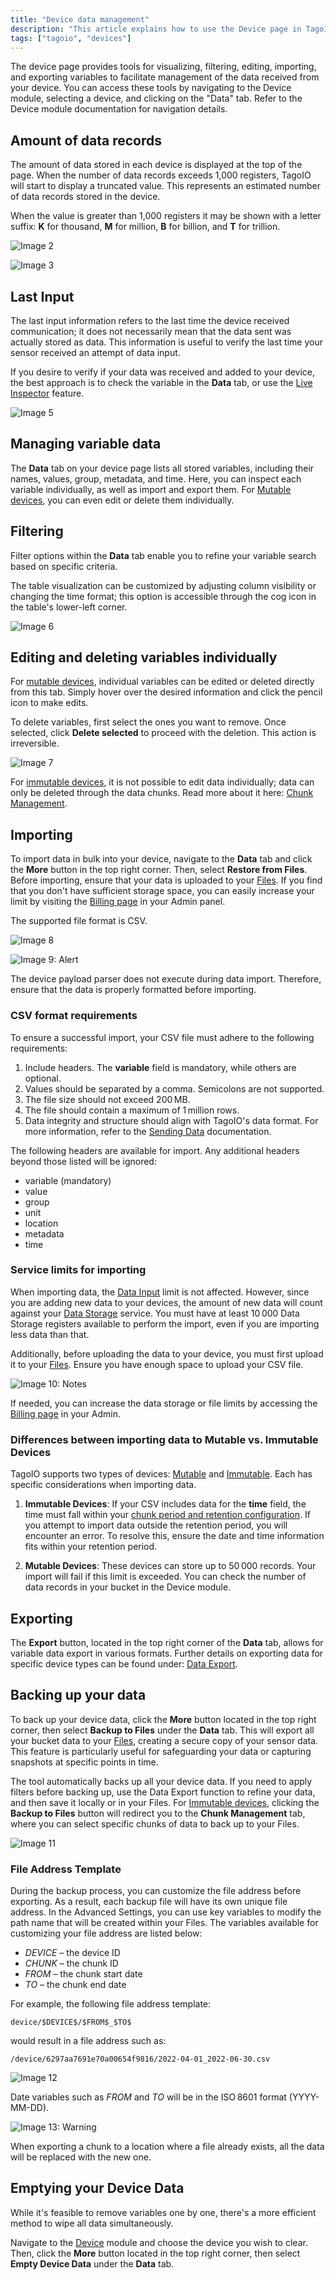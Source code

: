 ```yaml
---
title: "Device data management"
description: "This article explains how to use the Device page in TagoIO to visualize, filter, edit, import, and export device variables, and describes how the platform displays the amount of stored data for a device."
tags: ["tagoio", "devices"]
---
```

The device page provides tools for visualizing, filtering, editing, importing, and exporting variables to facilitate management of the data received from your device. You can access these tools by navigating to the Device module, selecting a device, and clicking on the "Data" tab. Refer to the Device module documentation for navigation details.

<!-- Image placeholder removed for build -->

## Amount of data records

The amount of data stored in each device is displayed at the top of the page. When the number of data records exceeds 1,000 registers, TagoIO will start to display a truncated value. This represents an estimated number of data records stored in the device.

When the value is greater than 1,000 registers it may be shown with a letter suffix: **K** for thousand, **M** for million, **B** for billion, and **T** for trillion.

![Image 2](https://help.tago.io/galleryDocuments/edbsnfcd26e7b05d4d09034796b79ae41fa05a0f4a57e9d244430dafc5b35a1ba1796e21f0fd6c2384d7473f0ab25a423674c?inline=true)

![Image 3](https://help.tago.io/galleryDocuments/edbsnb7467a31fa18ab27248fece2e06ce51b2fa0aeb8b14d2d852d52ad97800690facf33b34546fe71934965e64f0ffa9780?inline=true)

## Last Input

The last input information refers to the last time the device received communication; it does not necessarily mean that the data sent was actually stored as data. This information is useful to verify the last time your sensor received an attempt of data input.

If you desire to verify if your data was received and added to your device, the best approach is to check the variable in the **Data** tab, or use the [Live Inspector](/tagoio/live-inspector) feature.

![Image 5](https://help.tago.io/galleryDocuments/edbsn010cd441803028f81b184927be615b41c8d4d56edd78c284da4b461a8503ca50c1358594cda0fb9a7777faa085a2592d?inline=true)

## Managing variable data

The **Data** tab on your device page lists all stored variables, including their names, values, group, metadata, and time. Here, you can inspect each variable individually, as well as import and export them. For [Mutable devices](/tagoio/devices), you can even edit or delete them individually.

## Filtering

Filter options within the **Data** tab enable you to refine your variable search based on specific criteria.

The table visualization can be customized by adjusting column visibility or changing the time format; this option is accessible through the cog icon in the table's lower-left corner.

![Image 6](https://help.tago.io/galleryDocuments/edbsn4f73d4b955eca4932d66cda1cecf235da7eed7e37abb68785ceba3ac5c066969689d3da513f877c9eeafc1cbb188cf2e?inline=true)

## Editing and deleting variables individually

For [mutable devices](/tagoio/devices), individual variables can be edited or deleted directly from this tab. Simply hover over the desired information and click the pencil icon to make edits.

To delete variables, first select the ones you want to remove. Once selected, click **Delete selected** to proceed with the deletion. This action is irreversible.

![Image 7](https://help.tago.io/galleryDocuments/edbsn302a647032221a1ff110dd7a6a5be0fe3590cae865f3898fa765bc4691e90745a7143c96f432ef4f42f358576482bcfb?inline=true)

For [immutable devices](/tagoio/devices#Device_Optimized_Data_Immutable_database), it is not possible to edit data individually; data can only be deleted through the data chunks. Read more about it here: [Chunk Management](/tagoio/chunk-management).

## Importing

To import data in bulk into your device, navigate to the **Data** tab and click the **More** button in the top right corner. Then, select **Restore from Files**. Before importing, ensure that your data is uploaded to your [Files](/tagoio/files). If you find that you don't have sufficient storage space, you can easily increase your limit by visiting the [Billing page](https://admin.tago.io/account/billing) in your Admin panel.

The supported file format is CSV.

![Image 8](https://help.tago.io/galleryDocuments/edbsnfcd26e7b05d4d09034796b79ae41fa05de3e34422578e9dfef74dbe35a877cce31aa5c9639a5510b191c7f8d8196a0c3?inline=true)

![Image 9: Alert](https://static.zohocdn.com/zoho-desk-editor/static/images/exclamation.png/)

The device payload parser does not execute during data import. Therefore, ensure that the data is properly formatted before importing.

### CSV format requirements

To ensure a successful import, your CSV file must adhere to the following requirements:

1. Include headers. The **variable** field is mandatory, while others are optional.
2. Values should be separated by a comma. Semicolons are not supported.
3. The file size should not exceed 200 MB.
4. The file should contain a maximum of 1 million rows.
5. Data integrity and structure should align with TagoIO's data format. For more information, refer to the [Sending Data](/tagoio/sending-data) documentation.

The following headers are available for import. Any additional headers beyond those listed will be ignored:

- variable (mandatory)
- value
- group
- unit
- location
- metadata
- time

### Service limits for importing

When importing data, the [Data Input](/tagoio/data-input-service) limit is not affected. However, since you are adding new data to your devices, the amount of new data will count against your [Data Storage](/tagoio/data-records) service. You must have at least 10 000 Data Storage registers available to perform the import, even if you are importing less data than that.

Additionally, before uploading the data to your device, you must first upload it to your [Files](/tagoio/files). Ensure you have enough space to upload your CSV file.

![Image 10: Notes](https://static.zohocdn.com/zoho-desk-editor/static/images/file.png/)

If needed, you can increase the data storage or file limits by accessing the [Billing page](https://admin.tago.io/account/billing) in your Admin.

### Differences between importing data to Mutable vs. Immutable Devices

TagoIO supports two types of devices: [Mutable](/tagoio/devices#Managed_Data_Optimized_Mutable_database) and [Immutable](/tagoio/devices#Device_Optimized_Data_Immutable_database). Each has specific considerations when importing data.

1. **Immutable Devices**: If your CSV includes data for the **time** field, the time must fall within your [chunk period and retention configuration](/tagoio/data-retention-feature). If you attempt to import data outside the retention period, you will encounter an error. To resolve this, ensure the date and time information fits within your retention period.

2. **Mutable Devices**: These devices can store up to 50 000 records. Your import will fail if this limit is exceeded. You can check the number of data records in your bucket in the Device module.

## Exporting

The **Export** button, located in the top right corner of the **Data** tab, allows for variable data export in various formats. Further details on exporting data for specific device types can be found under: [Data Export](/tagoio/data-export).

## Backing up your data

To back up your device data, click the **More** button located in the top right corner, then select **Backup to Files** under the **Data** tab. This will export all your bucket data to your [Files](/tagoio/files), creating a secure copy of your sensor data. This feature is particularly useful for safeguarding your data or capturing snapshots at specific points in time.

The tool automatically backs up all your device data. If you need to apply filters before backing up, use the Data Export function to refine your data, and then save it locally or in your Files. For [Immutable devices](/tagoio/devices#Device_Optimized_Data_Immutable_database), clicking the **Backup to Files** button will redirect you to the **Chunk Management** tab, where you can select specific chunks of data to back up to your Files.

![Image 11](https://help.tago.io/galleryDocuments/edbsnbe3ec9ae05b241b8f9a10aa8d622bc9ef87eaf0fad1885ec35565896d3dd7ff9d4fa416723c83429263ea812af0fd92e?inline=true)

### File Address Template

During the backup process, you can customize the file address before exporting. As a result, each backup file will have its own unique file address. In the Advanced Settings, you can use key variables to modify the path name that will be created within your Files. The variables available for customizing your file address are listed below:

- $DEVICE$ – the device ID
- $CHUNK$ – the chunk ID
- $FROM$ – the chunk start date
- $TO$ – the chunk end date

For example, the following file address template:

```
device/$DEVICE$/$FROM$_$TO$
```

would result in a file address such as:

```
/device/6297aa7691e70a00654f9816/2022-04-01_2022-06-30.csv
```

![Image 12](https://img.zohostatic.com/zde/static/images/info.png)

Date variables such as $FROM$ and $TO$ will be in the ISO 8601 format (YYYY-MM-DD).

![Image 13: Warning](https://static.zohocdn.com/zoho-desk-editor/static/images/caution.png/)

When exporting a chunk to a location where a file already exists, all the data will be replaced with the new one.

## Emptying your Device Data

While it's feasible to remove variables one by one, there's a more efficient method to wipe all data simultaneously.

Navigate to the [Device](https://admin.tago.io/devices) module and choose the device you wish to clear. Then, click the **More** button located in the top right corner, then select **Empty Device Data** under the **Data** tab.